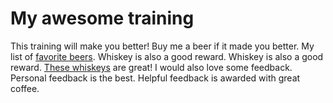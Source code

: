 # My awesome training
This training will make you better!
Buy me a beer if it made you better.
My list of [favorite beers](beers.md).
Whiskey is also a good reward.
Whiskey is also a good reward.
[These whiskeys](whiskeys.md) are great!
I would also love some feedback.
Personal feedback is the best.
Helpful feedback is awarded with great coffee.
